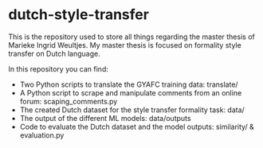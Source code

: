 # dutch-style-transfer

This is the repository used to store all things regarding the master thesis of Marieke Ingrid Weultjes. 
My master thesis is focused on formality style transfer on Dutch language.

In this repository you can find:
- Two Python scripts to translate the GYAFC training data: translate/
- A Python script to scrape and manipulate comments from an online forum: scaping_comments.py
- The created Dutch dataset for the style transfer formality task: data/
- The output of the different ML models: data/outputs
- Code to evaluate the Dutch dataset and the model outputs: similarity/ & evaluation.py


